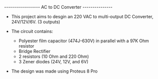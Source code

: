 

------------------ AC to DC Converter ---------------


* This project aims to desgin an 220 VAC to multi-output DC Converter, 24V/12V/6V. (3 outputs)

* The circuit contains:

	- Polyester film capacitor (474J-630V) in parallel with a 97K Ohm resistor
	- Bridge Rectifier 
	- 2 resistors (10 Ohm and 220 Ohm)
	- 3 Zener diodes (24V, 12V, and 6V)

* The design was made using Proteus 8 Pro

